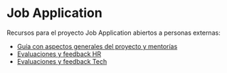 # Job Application

Recursos para el proyecto Job Application abiertos a personas externas:

- [Guía con aspectos generales del proyecto y mentorías](./00-context/README.md)
- [Evaluaciones y feedback HR](./01-hr-mentoring/interviewer-guide/README.md)
- [Evaluaciones y feedback Tech](./02-tech-mentoring/interviewer-guide/README.md)
